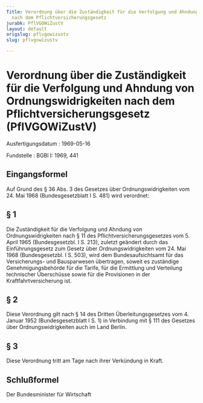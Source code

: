 ```yaml
---
Title: Verordnung über die Zuständigkeit für die Verfolgung und Ahndung von Ordnungswidrigkeiten
  nach dem Pflichtversicherungsgesetz
jurabk: PflVGOWiZustV
layout: default
origslug: pflvgowizustv
slug: pflvgowizustv

---
```


# Verordnung über die Zuständigkeit für die Verfolgung und Ahndung von Ordnungswidrigkeiten nach dem Pflichtversicherungsgesetz (PflVGOWiZustV)

Ausfertigungsdatum
:   1969-05-16

Fundstelle
:   BGBl I: 1969, 441



## Eingangsformel

Auf Grund des § 36 Abs. 3 des Gesetzes über Ordnungswidrigkeiten vom
24\. Mai 1968 (Bundesgesetzblatt I S. 481) wird verordnet:


## § 1

Die Zuständigkeit für die Verfolgung und Ahndung von
Ordnungswidrigkeiten nach § 11 des Pflichtversicherungsgesetzes vom 5.
April 1965 (Bundesgesetzbl. I S. 213), zuletzt geändert durch das
Einführungsgesetz zum Gesetz über Ordnungswidrigkeiten vom 24. Mai
1968 (Bundesgesetzbl. I S. 503), wird dem Bundesaufsichtsamt für das
Versicherungs-
und Bausparwesen übertragen, soweit es zuständige Genehmigungsbehörde
für die Tarife, für die Ermittlung und Verteilung technischer
Überschüsse sowie für die Provisionen in der Kraftfahrtversicherung
ist.


## § 2

Diese Verordnung gilt nach § 14 des Dritten Überleitungsgesetzes vom
4\. Januar 1952 (Bundesgesetzblatt I S. 1) in Verbindung mit § 111 des
Gesetzes über Ordnungswidrigkeiten auch im Land Berlin.


## § 3

Diese Verordnung tritt am Tage nach ihrer Verkündung in Kraft.


## Schlußformel

Der Bundesminister für Wirtschaft

